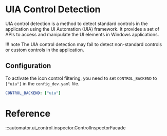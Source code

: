 # UIA Control Detection

UIA control detection is a method to detect standard controls in the application using the UI Automation (UIA) framework. It provides a set of APIs to access and manipulate the UI elements in Windows applications. 

!!! note
    The UIA control detection may fail to detect non-standard controls or custom controls in the application.

## Configuration

To activate the icon control filtering, you need to set `CONTROL_BACKEND` to `["uia"]` in the `config_dev.yaml` file.

```yaml
CONTROL_BACKEND: ["uia"]
```


# Reference

:::automator.ui_control.inspector.ControlInspectorFacade